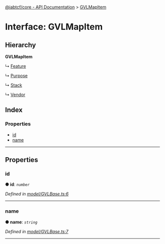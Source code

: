 [@iabtcf/core - API Documentation](../README.md) > [GVLMapItem](../interfaces/gvlmapitem.md)

# Interface: GVLMapItem

## Hierarchy

**GVLMapItem**

↳  [Feature](feature.md)

↳  [Purpose](purpose.md)

↳  [Stack](stack.md)

↳  [Vendor](vendor.md)

## Index

### Properties

* [id](gvlmapitem.md#id)
* [name](gvlmapitem.md#name)

---

## Properties

<a id="id"></a>

###  id

**● id**: *`number`*

*Defined in [model/GVLBase.ts:6](https://github.com/chrispaterson/iabtcf-es/blob/aea9b2e/modules/core/src/model/GVLBase.ts#L6)*

___
<a id="name"></a>

###  name

**● name**: *`string`*

*Defined in [model/GVLBase.ts:7](https://github.com/chrispaterson/iabtcf-es/blob/aea9b2e/modules/core/src/model/GVLBase.ts#L7)*

___

